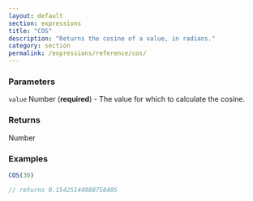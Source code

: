 ```yaml
---
layout: default
section: expressions
title: "COS"
description: "Returns the cosine of a value, in radians."
category: section
permalink: /expressions/reference/cos/
---
```


### Parameters

`value` Number (__required__) - The value for which to calculate the cosine.

### Returns

Number

### Examples

```js
COS(30)

// returns 0.15425144988758405
```